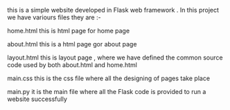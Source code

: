 this is a simple website developed in Flask web framework . 
In this project we have variours files they are :-

home.html
this is html page for home page

about.html
this is a html page gor about page

layout.html
this is layout page , where we have defined the common source code used by both about.html and home.html

main.css
this is the css file where all the designing of pages take place

main.py
it is the main file where all the Flask code is provided to run a website successfully 
